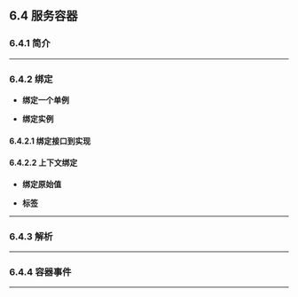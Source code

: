 ## 6.4 服务容器

### 6.4.1 简介


----

### 6.4.2 绑定

* **绑定一个单例**

* **绑定实例**

#### 6.4.2.1 绑定接口到实现

#### 6.4.2.2 上下文绑定

* **绑定原始值**

* **标签**


-----

### 6.4.3 解析


----

### 6.4.4 容器事件

------